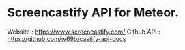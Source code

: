 # Screencastify API for Meteor.

Website : https://www.screencastify.com/
Github API : https://github.com/w69b/castify-api-docs